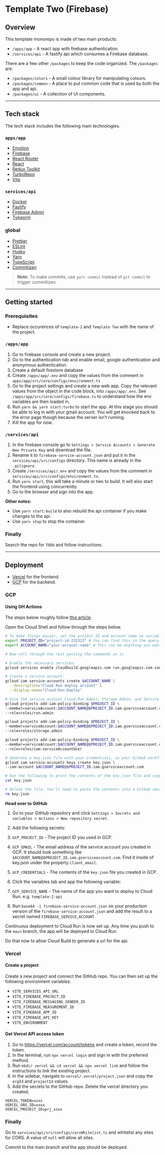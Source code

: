 # Template Two (Firebase)

## **Overview**

This template monorepo is made of two main products:

- `/apps/app` - A react app with firebase authentication.
- `/services/api` - A fastify api which consumes a Firebase database.

There are a few other `/packages` to keep the code organized. The `/packages` are:

- `/packages/colors` - A small colour library for manipulating colours.
- `/packages/common` - A place to put common code that is used by both the app and api.
- `/packages/ui` - A collection of UI components.

--------------------------------------------------------------------------------

## **Tech stack**

The tech stack includes the following main technologies.

### **`apps/app`**

- [Emotion](https://emotion.sh/)
- [Firebase](https://firebase.google.com/)
- [React Router](https://reactrouter.com/)
- [React](https://reactjs.org/)
- [Redux Toolkit](https://redux-toolkit.js.org/)
- [TurboRepo](https://turbo.build/)
- [Vite](https://vitejs.dev/)

### **`services/api`**

- [Docker](https://www.docker.com/)
- [Fastify](https://www.fastify.io/)
- [Firebase Admin](https://firebase.google.com/docs/admin/setup)
- [Typeorm](https://typeorm.io/)

### **global**

- [Prettier](https://prettier.io/)
- [ESLint](https://eslint.org/)
- [Husky](https://typicode.github.io/husky/#/)
- [Yarn](https://yarnpkg.com/)
- [TypeScript](https://www.typescriptlang.org/)
- [Commitizen](https://commitizen.github.io/cz-cli/)

> **Note**: To make commits, use `yarn commit` instead of `git commit` to trigger commitizen.

--------------------------------------------------------------------------------

## **Getting started**

### **Prerequisites**

- Replace occurences of `template-2` and `Template Two` with the name of the project.

### **`/apps/app`**

1. Go to firebase console and create a new project.
2. Go to the authentication tab and enable email, google authentication and anonymous authentication.
3. Create a default firestore database
4. Create `/apps/app/.env` and copy the values from the comment in `apps/app/src/core/configs/environment.ts`
5. Go to the project settings and create a new web app. Copy the relevant values from the object in the code block, into `/apps/app/.env`. See `/apps/app/src/core/configs/firebase.ts` to understand how the env variables are then loaded in.
6. Run `yarn && yarn start:turbo` to start the app. At this stage you should be able to log in with your gmail account. You will get knocked back to the error page though because the server isn't running.
7. Kill the app for now.

### **`/services/api`**

1. In the firebase console go to `Settings > Service Accounts > Generate New Private Key` and download the file.
2. Rename it to `firebase-service-account.json` and put it in the `services/api/src/configs` directory. This name is already in the `.gitignore`.
3. Create `/services/api/.env` and copy the values from the comment in `services/api/src/configs/environment.ts`.
4. Run `yarn start`, this will take a minute or two to build. It will also start the frontend using concurrently.
5. Go to the browser and sign into the app.

**Other notes:**

- Use `yarn start:build` to also rebuild the api container if you make changes to the api.
- Use `yarn stop` to stop the container.

### **Finally**

Search the repo for `TODO` and follow instructions.

--------------------------------------------------------------------------------

## **Deployment**

- [Vercel](https://vercel.com/) for the frontend.
- [GCP](https://cloud.google.com/) for the backend.

### **GCP**

#### **Using GH Actions**

The steps below roughly follow [this article](https://cloud.google.com/community/tutorials/cicd-cloud-run-github-actions).

Open the Cloud Shell and follow through the steps below.

```sh
# To make things easier, set the project ID and account name as variables:
export PROJECT_ID="project-id-232323" # You can find this in the query string of the URL
export ACCOUNT_NAME="your-account-name" # This can be anything you want but it must be 6-30 letters to be used as a service account

# Now roll through the rest pasting the commands as is

# Enable the necessary services:
gcloud services enable cloudbuild.googleapis.com run.googleapis.com containerregistry.googleapis.com

# Create a service account:
gcloud iam service-accounts create $ACCOUNT_NAME \
  --description="Cloud Run deploy account" \
  --display-name="Cloud-Run-Deploy"

# Give the service account Cloud Run Admin, Storage Admin, and Service Account User roles. You can't set all of them at once, so you have to run separate commands:
gcloud projects add-iam-policy-binding $PROJECT_ID \
--member=serviceAccount:$ACCOUNT_NAME@$PROJECT_ID.iam.gserviceaccount.com \
--role=roles/run.admin

gcloud projects add-iam-policy-binding $PROJECT_ID \
--member=serviceAccount:$ACCOUNT_NAME@$PROJECT_ID.iam.gserviceaccount.com \
--role=roles/storage.admin

gcloud projects add-iam-policy-binding $PROJECT_ID \
--member=serviceAccount:$ACCOUNT_NAME@$PROJECT_ID.iam.gserviceaccount.com \
--role=roles/iam.serviceAccountUser

# Generate a key.json file with your credentials, so your GitHub workflow can authenticate with Google Cloud:
gcloud iam service-accounts keys create key.json \
--iam-account $ACCOUNT_NAME@$PROJECT_ID.iam.gserviceaccount.com

# Run the following to print the contents of the key.json file and copy it to somewhere handy for now.
cat key.json

# Delete the file. You'll need to paste the contents into a GitHub secret next.
rm key.json
```

**Head over to GitHub**

1. Go to your GitHub repository and click `Settings > Secrets and variables > Actions > New repository secret`.
2. Add the following secrets:

3. `GCP_PROJECT_ID` - The project ID you used in GCP.

4. `GCP_EMAIL` - The email address of the service account you created in GCP. It should look something like `$ACCOUNT_NAME@$PROJECT_ID.iam.gserviceaccount.com`. Find it inside of key.json under the property `client_email`.

5. `GCP_CREDENTIALS` - The contents of the `key.json` file you created in GCP.

6. Click the variables tab and app the following variable:

7. `GCP_SERVICE_NAME` - The name of the app you want to deploy to Cloud Run. e.g. `template-2-api`

8. Run `base64 -i firebase-service-account.json` on your production version of the `firebase-service-account.json` and add the result to a secret named `FIREBASE_SERVICE_ACCOUNT` 

Continuous deployment to Cloud Run is now set up. Any time you push to the `main` branch, the app will be deployed to Cloud Run.

Do that now to allow Cloud Build to generate a url for the api.

### **Vercel**

#### **Create a project**

Create a new project and connect the GitHub repo. You can then set up the following environment variables:

- `VITE_SERVICES_API_URL`
- `VITE_FIREBASE_PROJECT_ID`
- `VITE_FIREBASE_MESSAGING_SENDER_ID`
- `VITE_FIREBASE_MEASUREMENT_ID`
- `VITE_FIREBASE_APP_ID`
- `VITE_FIREBASE_API_KEY`
- `VITE_ENVIRONMENT`

#### **Get Vercel API access token**

1. Go to <https://vercel.com/account/tokens> and create a token, record the token.
2. In the terminal, run `npx vercel login` and sign in with the preferred method.
3. Run `mkdir vercel && cd vercel && npx vercel link` and follow the instructions to link the existing project.
4. In the sidebar, navigate to `vercel/.vercel/project.json` and copy the `orgId` and `projectId` values.
5. Add the secrets to the GitHub repo. Delete the vercel directory you created.

```
VERCEL_TOKEN=xxxx
VERCEL_ORG_ID=xxxx
VERCEL_PROJECT_ID=prj_xxxx
```

### **Finally**

Go to `services/api/src/configs/corsWhitelist.ts` and whitelist any sites for CORS. A value of `null` will allow all sites.

Commit to the main branch and the app should be deployed.
